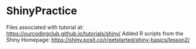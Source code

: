 # ShinyPractice
Files associated with tutorial at: https://ourcodingclub.github.io/tutorials/shiny/
Added R scripts from the Shiny Homepage: https://shiny.posit.co/r/getstarted/shiny-basics/lesson2/
